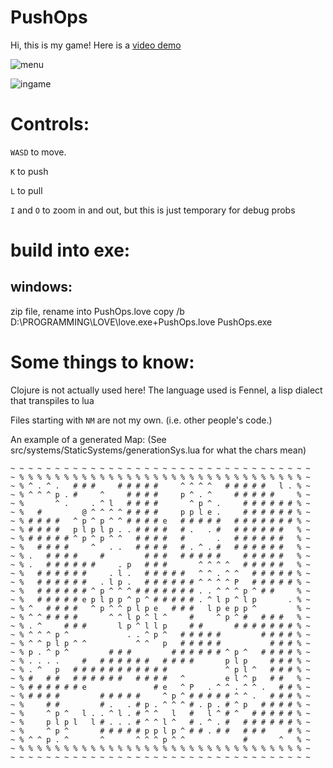 
# PushOps
Hi, this is my game!
Here is a [video demo](https://youtu.be/q7SY_eWbJjM)

![menu](https://i.ibb.co/nqXV7pV/menu.png)

![ingame](https://i.ibb.co/rG5xbkt/ingame.png)


# Controls:

`WASD` to move.

`K`  to push

`L` to pull

`I` and `O` to zoom in and out, but this is just temporary for debug probs

# build into exe: 
## windows:
zip file, rename into PushOps.love
   copy /b D:\PROGRAMMING\LOVE\love.exe+PushOps.love PushOps.exe


# Some things to know:

Clojure is not actually used here! The language used is Fennel, a lisp dialect that transpiles to lua

Files starting with `NM` are not my own. (i.e. other people's code.)



An example of a generated Map:
(See src/systems/StaticSystems/generationSys.lua for what the chars mean)
```
~ ~ ~ ~ ~ ~ ~ ~ ~ ~ ~ ~ ~ ~ ~ ~ ~ ~ ~ ~ ~ ~ ~ ~ ~ ~ ~ ~ ~ ~ ~ ~ ~ ~
~ % % % % % % % % % % % % % % % % % % % % % % % % % % % % % % % % ~
~ % ^ . ^ .   # # #     # # # # #     ^ ^ ^ ^   # # # # #   l . % ~
~ % ^ ^ ^ p . #     ^     # # # #     p ^ . ^     # # # # #     % ~
~ %       ^ .     . ^ l   # # # #       ^ p ^ .     # # # # # # % ~
~ %   #         @ ^ ^ ^ ^ # # # #     p p l e .     # # # # # # % ~
~ % # # # #   ^ p ^ p ^ ^ # # # # e   # # # # #   # # # # # # # % ~
~ % # # # #   p l p l p . . # # # #   # .   . #   # # # # # #   % ~
~ % # # # # # ^ p ^ p ^ ^   # # # #   #       .   # # # # # #   % ~
~ %   # # # #     ^   . .   # # # #   # . ^ . #   # # # # # #   % ~
~ % .   # # # #     #         # # #   # # # # #     # # # # #   % ~
~ % .   # # # # # #     . p   # # #       ^ ^ ^ ^   # # # # #   % ~
~ %   # # # # # #     . l .   # # # # #   ^ ^ . ^ ^   # # # # # % ~
~ %   # # # # # #   . l p .   # # # # # # ^ ^ ^ ^ P   # # # # # % ~
~ %   # # # # # # ^ p ^ ^ ^ # # # # # # # . . ^ ^ ^ p ^ # #     % ~
~ %   # # # # # e p l p p ^ p ^ # # # # # . ^ l p ^ l p       . % ~
~ % ^   # # # #   ^ p ^ ^ p l p e   # # #   l p e p p ^         % ~
~ % ^ ^ # # # #       ^ ^ l p ^ l ^     #     ^ p ^ #   # # #   % ~
~ % . ^     # # #       l p ^ l l p     # #       # # # # # # # % ~
~ % ^ ^ ^ p ^             . . ^ p ^   # # # # #         # # # # % ~
~ % ^ ^ p l p ^ ^           ^ ^   p   # # # # #           # # # % ~
~ % p . ^ p ^         # # #         # # # # # # ^ p ^   # # # # % ~
~ % . . . .     #   # # # # # #   # # # #       p l p     # # # % ~
~ % . ^   p   # # # # # # # # # # #             ^ p l ^   # # # % ~
~ % #   # #   # # # # # #   # # # #   ^         e l ^ p   # #   % ~
~ % # # # # # # e               # e   ^ P   . ^ ^ . ^ ^ .   # # % ~
~ % # # # #         # # # # #     ^ p ^ # # # # # ^ ^ .   # # # % ~
~ %     # #         # .   . # p . ^ ^ ^ # . p . # ^ p   # # # # % ~
~ %     ^ p ^   l . . ^ l . # ^ ^   l   #   l ^ # ^   # # # # # % ~
~ %     p l p l   l # . . . # ^ ^ l ^   # . ^ . #   # # # # # # % ~
~ %     ^ p ^       # # # # # p p l p ^ # # . # #   # # #     # % ~
~ % ^ ^ p . ^       ^       ^ ^ ^ p ^ ^             #       ^   % ~
~ % % % % % % % % % % % % % % % % % % % % % % % % % % % % % % % % ~
~ ~ ~ ~ ~ ~ ~ ~ ~ ~ ~ ~ ~ ~ ~ ~ ~ ~ ~ ~ ~ ~ ~ ~ ~ ~ ~ ~ ~ ~ ~ ~ ~ ~
```

